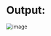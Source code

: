 # Output:

![image](https://github.com/Sanjayrajanrajappa/Lab-Programs/assets/91653459/b872264f-5353-4e21-9114-461865acd94f)
